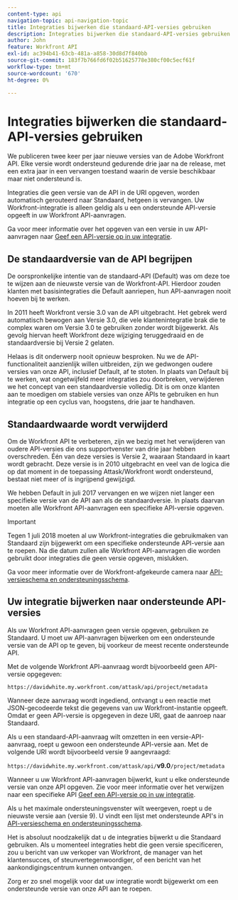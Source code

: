 ```yaml
---
content-type: api
navigation-topic: api-navigation-topic
title: Integraties bijwerken die standaard-API-versies gebruiken
description: Integraties bijwerken die standaard-API-versies gebruiken
author: John
feature: Workfront API
exl-id: ac394b41-63cb-481a-a858-30d8d7f840bb
source-git-commit: 183f7b766fd6f02b51625778e380cf00c5ecf61f
workflow-type: tm+mt
source-wordcount: '670'
ht-degree: 0%

---
```


# Integraties bijwerken die standaard-API-versies gebruiken

We publiceren twee keer per jaar nieuwe versies van de Adobe Workfront API. Elke versie wordt ondersteund gedurende drie jaar na de release, met een extra jaar in een vervangen toestand waarin de versie beschikbaar maar niet ondersteund is.

Integraties die geen versie van de API in de URI opgeven, worden automatisch gerouteerd naar Standaard, hetgeen is vervangen. Uw Workfront-integratie is alleen geldig als u een ondersteunde API-versie opgeeft in uw Workfront API-aanvragen.

Ga voor meer informatie over het opgeven van een versie in uw API-aanvragen naar [Geef een API-versie op in uw integratie](../../wf-api/api/specify-api-version-integrations.md).

## De standaardversie van de API begrijpen

De oorspronkelijke intentie van de standaard-API (Default) was om deze toe te wijzen aan de nieuwste versie van de Workfront-API. Hierdoor zouden klanten met basisintegraties die Default aanriepen, hun API-aanvragen nooit hoeven bij te werken.

In 2011 heeft Workfront versie 3.0 van de API uitgebracht. Het gebrek werd automatisch bewogen aan Versie 3.0, die vele klantenintegratie brak die te complex waren om Versie 3.0 te gebruiken zonder wordt bijgewerkt. Als gevolg hiervan heeft Workfront deze wijziging teruggedraaid en de standaardversie bij Versie 2 gelaten.

Helaas is dit onderwerp nooit opnieuw besproken. Nu we de API-functionaliteit aanzienlijk willen uitbreiden, zijn we gedwongen oudere versies van onze API, inclusief Default, af te stoten. In plaats van Default bij te werken, wat ongetwijfeld meer integraties zou doorbreken, verwijderen we het concept van een standaardversie volledig. Dit is om onze klanten aan te moedigen om stabiele versies van onze APIs te gebruiken en hun integratie op een cyclus van, hoogstens, drie jaar te handhaven.

## Standaardwaarde wordt verwijderd

Om de Workfront API te verbeteren, zijn we bezig met het verwijderen van oudere API-versies die ons supportvenster van drie jaar hebben overschreden. Één van deze versies is Versie 2, waaraan Standaard in kaart wordt gebracht. Deze versie is in 2010 uitgebracht en veel van de logica die op dat moment in de toepassing Attask/Workfront wordt ondersteund, bestaat niet meer of is ingrijpend gewijzigd.

We hebben Default in juli 2017 vervangen en we wijzen niet langer een specifieke versie van de API aan als de standaardversie. In plaats daarvan moeten alle Workfront API-aanvragen een specifieke API-versie opgeven.

>[!IMPORTANT]
>
> Tegen 1 juli 2018 moeten al uw Workfront-integraties die gebruikmaken van Standaard zijn bijgewerkt om een specifieke ondersteunde API-versie aan te roepen. Na die datum zullen alle Workfront API-aanvragen die worden gebruikt door integraties die geen versie opgeven, mislukken.

Ga voor meer informatie over de Workfront-afgekeurde camera naar [API-versieschema en ondersteuningsschema](../../wf-api/api/api-version-support-schedule.md).

## Uw integratie bijwerken naar ondersteunde API-versies

Als uw Workfront API-aanvragen geen versie opgeven, gebruiken ze Standaard. U moet uw API-aanvragen bijwerken om een ondersteunde versie van de API op te geven, bij voorkeur de meest recente ondersteunde API.

Met de volgende Workfront API-aanvraag wordt bijvoorbeeld geen API-versie opgegeven:

`https://davidwhite.my.workfront.com/attask/api/project/metadata`

Wanneer deze aanvraag wordt ingediend, ontvangt u een reactie met JSON-gecodeerde tekst die gegevens van uw Workfront-instantie opgeeft. Omdat er geen API-versie is opgegeven in deze URI, gaat de aanroep naar Standaard.

Als u een standaard-API-aanvraag wilt omzetten in een versie-API-aanvraag, roept u gewoon een ondersteunde API-versie aan. Met de volgende URI wordt bijvoorbeeld versie 9 aangevraagd:

`https://davidwhite.my.workfront.com/attask/api/`**v9.0**`/project/metadata`

Wanneer u uw Workfront API-aanvragen bijwerkt, kunt u elke ondersteunde versie van onze API opgeven. Zie voor meer informatie over het verwijzen naar een specifieke API [Geef een API-versie op in uw integratie](../../wf-api/api/specify-api-version-integrations.md).

Als u het maximale ondersteuningsvenster wilt weergeven, roept u de nieuwste versie aan (versie 9). U vindt een lijst met ondersteunde API&#39;s in [API-versieschema en ondersteuningsschema](../../wf-api/api/api-version-support-schedule.md).

Het is absoluut noodzakelijk dat u de integraties bijwerkt u die Standaard gebruiken. Als u momenteel integraties hebt die geen versie specificeren, zou u bericht van uw verkoper van Workfront, de manager van het klantensucces, of steunvertegenwoordiger, of een bericht van het aankondigingscentrum kunnen ontvangen.

Zorg er zo snel mogelijk voor dat uw integratie wordt bijgewerkt om een ondersteunde versie van onze API aan te roepen.
